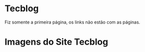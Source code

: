 # Tecblog
Fiz somente a primeira página, os links não estão com as páginas.

# Imagens do Site Tecblog




